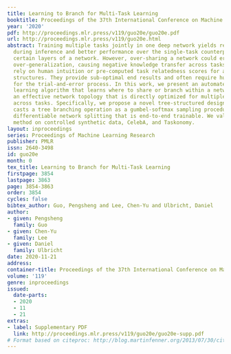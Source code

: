 ```yaml
---
title: Learning to Branch for Multi-Task Learning
booktitle: Proceedings of the 37th International Conference on Machine Learning
year: '2020'
pdf: http://proceedings.mlr.press/v119/guo20e/guo20e.pdf
url: http://proceedings.mlr.press/v119/guo20e.html
abstract: Training multiple tasks jointly in one deep network yields reduced latency
  during inference and better performance over the single-task counterpart by sharing
  certain layers of a network. However, over-sharing a network could erroneously enforce
  over-generalization, causing negative knowledge transfer across tasks. Prior works
  rely on human intuition or pre-computed task relatedness scores for ad hoc branching
  structures. They provide sub-optimal end results and often require huge efforts
  for the trial-and-error process. In this work, we present an automated multi-task
  learning algorithm that learns where to share or branch within a network, designing
  an effective network topology that is directly optimized for multiple objectives
  across tasks. Specifically, we propose a novel tree-structured design space that
  casts a tree branching operation as a gumbel-softmax sampling procedure. This enables
  differentiable network splitting that is end-to-end trainable. We validate the proposed
  method on controlled synthetic data, CelebA, and Taskonomy.
layout: inproceedings
series: Proceedings of Machine Learning Research
publisher: PMLR
issn: 2640-3498
id: guo20e
month: 0
tex_title: Learning to Branch for Multi-Task Learning
firstpage: 3854
lastpage: 3863
page: 3854-3863
order: 3854
cycles: false
bibtex_author: Guo, Pengsheng and Lee, Chen-Yu and Ulbricht, Daniel
author:
- given: Pengsheng
  family: Guo
- given: Chen-Yu
  family: Lee
- given: Daniel
  family: Ulbricht
date: 2020-11-21
address: 
container-title: Proceedings of the 37th International Conference on Machine Learning
volume: '119'
genre: inproceedings
issued:
  date-parts:
  - 2020
  - 11
  - 21
extras:
- label: Supplementary PDF
  link: http://proceedings.mlr.press/v119/guo20e/guo20e-supp.pdf
# Format based on citeproc: http://blog.martinfenner.org/2013/07/30/citeproc-yaml-for-bibliographies/
---
```

